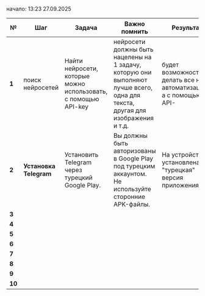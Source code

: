 начало: 13:23 27.09.2025

| №      | Шаг                    | Задача                                                             | Важно помнить                                                                                                                 | Результат                                                        | состояние задачи |
| ------ | ---------------------- | ------------------------------------------------------------------ | ----------------------------------------------------------------------------------------------------------------------------- | ---------------------------------------------------------------- | ---------------- |
| **1**  | поиск нейросетей       | Найти нейросети, которые можно использовать, с помощью     API-key | нейросети должны быть нацелены на 1 задачу, которую они выполняют лучше всего, одна для текста, другая для изображения и т.д. | будет возможность делать все не автоматизацией, а с помощью API- |                  |
| **2**  | **Установка Telegram** | Установить Telegram через турецкий Google Play.                    | Вы должны быть авторизованы в Google Play под турецким аккаунтом. Не используйте сторонние APK-файлы.                         | На устройстве установлена "турецкая" версия приложения.          |                  |
| **3**  |                        |                                                                    |                                                                                                                               |                                                                  |                  |
| **4**  |                        |                                                                    |                                                                                                                               |                                                                  |                  |
| **5**  |                        |                                                                    |                                                                                                                               |                                                                  |                  |
| **6**  |                        |                                                                    |                                                                                                                               |                                                                  |                  |
| **7**  |                        |                                                                    |                                                                                                                               |                                                                  |                  |
| **8**  |                        |                                                                    |                                                                                                                               |                                                                  |                  |
| **9**  |                        |                                                                    |                                                                                                                               |                                                                  |                  |
| **10** |                        |                                                                    |                                                                                                                               |                                                                  |                  |
